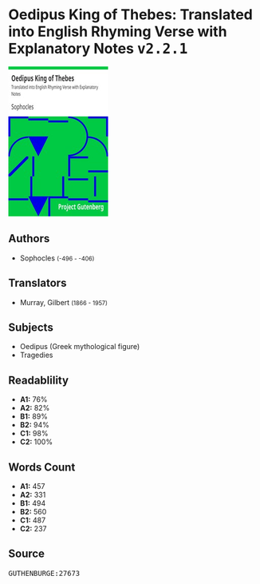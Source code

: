 # Oedipus King of Thebes: Translated into English Rhyming Verse with Explanatory Notes <kbd>v2.2.1</kbd>

![](./cover.medium.jpg "")

## Authors


 - Sophocles <small>(-496 - -406)</small>

## Translators


 - Murray, Gilbert <small>(1866 - 1957)</small>

## Subjects


 - Oedipus (Greek mythological figure)
 - Tragedies

## Readablility


 - **A1:** 76%
 - **A2:** 82%
 - **B1:** 89%
 - **B2:** 94%
 - **C1:** 98%
 - **C2:** 100%

## Words Count


 - **A1:** 457
 - **A2:** 331
 - **B1:** 494
 - **B2:** 560
 - **C1:** 487
 - **C2:** 237

## Source


<kbd>GUTHENBURGE:27673</kbd>
